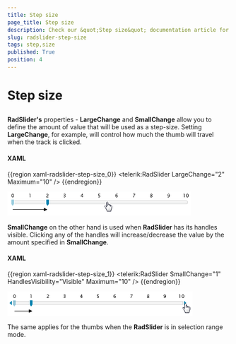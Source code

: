 ```yaml
---
title: Step size
page_title: Step size
description: Check our &quot;Step size&quot; documentation article for the RadSlider {{ site.framework_name }} control.
slug: radslider-step-size
tags: step,size
published: True
position: 4
---
```


# Step size



## 

__RadSlider's__ properties - __LargeChange__ and __SmallChange__ allow you to define the amount of value that will be used as a step-size. Setting __LargeChange__, for example, will control how much the thumb will travel when the track is clicked.

#### __XAML__

{{region xaml-radslider-step-size_0}}
	<telerik:RadSlider LargeChange="2" Maximum="10" />
{{endregion}}

![{{ site.framework_name }} RadSlider Large Change](images/largeChange.png)

__SmallChange__ on the other hand is used when __RadSlider__ has its handles visible. Clicking any of the handles will increase/decrease the value by the amount specified in __SmallChange__.

#### __XAML__

{{region xaml-radslider-step-size_1}}
	<telerik:RadSlider SmallChange="1" HandlesVisibility="Visible" Maximum="10" />
{{endregion}}

![{{ site.framework_name }} RadSlider Small Change](images/smallChange.png)

The same applies for the thumbs when the __RadSlider__ is in selection range mode.
        
